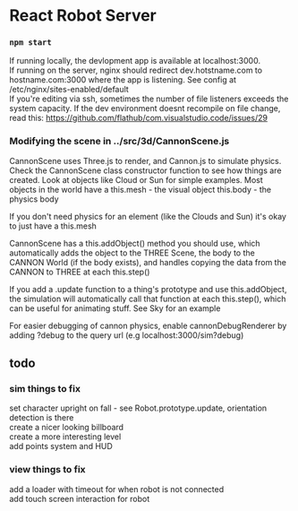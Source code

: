 # React Robot Server

### `npm start`

If running locally, the devlopment app is available at localhost:3000. <br />
If running on the server, nginx should redirect dev.hotstname.com to hostname.com:3000 where the app is listening. See config at /etc/nginx/sites-enabled/default<br />
If you're editing via ssh, sometimes the number of file listeners exceeds the system capacity. If the dev environment doesnt recompile on file change, read this: https://github.com/flathub/com.visualstudio.code/issues/29

### Modifying the scene in ../src/3d/CannonScene.js

CannonScene uses Three.js to render, and Cannon.js to simulate physics.
Check the CannonScene class constructor function to see how things are created.
Look at objects like Cloud or Sun for simple examples.
Most objects in the world have a 
this.mesh - the visual object 
this.body - the physics body

If you don't need physics for an element (like the Clouds and Sun) it's okay to just have a this.mesh

CannonScene has a this.addObject() method you should use, which automatically adds the object to the THREE Scene, the body to the CANNON World (if the body exists), and handles copying the data from the CANNON to THREE at each this.step()

If you add a .update function to a thing's prototype and use this.addObject, the simulation will automatically call that function at each this.step(), which can be useful for animating stuff. See Sky for an example

For easier debugging of cannon physics, enable cannonDebugRenderer by adding ?debug to the query url (e.g localhost:3000/sim?debug)

## todo
### sim things to fix
set character upright on fall - see Robot.prototype.update, orientation detection is there<br />
create a nicer looking billboard<br />
create a more interesting level<br />
add points system and HUD<br />

### view things to fix
add a loader with timeout for when robot is not connected<br />
add touch screen interaction for robot<br />
